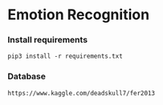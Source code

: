 # Emotion Recognition 

### Install requirements 
```
pip3 install -r requirements.txt
```

### Database
```
https://www.kaggle.com/deadskull7/fer2013
```

